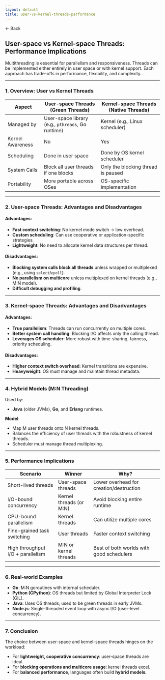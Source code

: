 ```yaml
---
layout: default
title: user-vs-kernel-threads-performance
---
```


<a href="https://anish7600.github.io/technical-writeups" style="text-decoration: none;">← Back</a>


## **User-space vs Kernel-space Threads: Performance Implications**

Multithreading is essential for parallelism and responsiveness. Threads can be implemented either entirely in user space or with kernel support. Each approach has trade-offs in performance, flexibility, and complexity.

---

###  1. **Overview: User vs Kernel Threads**

| Aspect           | User-space Threads (Green Threads)                | Kernel-space Threads (Native Threads) |
| ---------------- | ------------------------------------------------- | ------------------------------------- |
| Managed by       | User-space library (e.g., `pthreads`, Go runtime) | Kernel (e.g., Linux scheduler)        |
| Kernel Awareness | No                                                | Yes                                   |
| Scheduling       | Done in user space                                | Done by OS kernel scheduler           |
| System Calls     | Block all user threads if one blocks              | Only the blocking thread is paused    |
| Portability      | More portable across OSes                         | OS-specific implementation            |

---

###  2. **User-space Threads: Advantages and Disadvantages**

####  Advantages:

* **Fast context switching**: No kernel mode switch → low overhead.
* **Custom scheduling**: Can use cooperative or application-specific strategies.
* **Lightweight**: No need to allocate kernel data structures per thread.

####  Disadvantages:

* **Blocking system calls block all threads** unless wrapped or multiplexed (e.g., using `select`/`epoll`).
* **No parallelism on multicore** unless multiplexed on kernel threads (e.g., M\:N model).
* **Difficult debugging and profiling**.

---

###  3. **Kernel-space Threads: Advantages and Disadvantages**

####  Advantages:

* **True parallelism**: Threads can run concurrently on multiple cores.
* **Better system call handling**: Blocking I/O affects only the calling thread.
* **Leverages OS scheduler**: More robust with time-sharing, fairness, priority scheduling.

####  Disadvantages:

* **Higher context switch overhead**: Kernel transitions are expensive.
* **Heavyweight**: OS must manage and maintain thread metadata.

---

###  4. **Hybrid Models (M\:N Threading)**

Used by:

* **Java** (older JVMs), **Go**, and **Erlang** runtimes.

**Model**:

* Map M user threads onto N kernel threads.
* Balances the efficiency of user threads with the robustness of kernel threads.
* Scheduler must manage thread multiplexing.

---

###  5. **Performance Implications**

| Scenario                          | Winner                   | Why?                                     |
| --------------------------------- | ------------------------ | ---------------------------------------- |
| Short-lived threads               | User-space threads       | Lower overhead for creation/destruction  |
| I/O-bound concurrency             | Kernel threads (or M\:N) | Avoid blocking entire runtime            |
| CPU-bound parallelism             | Kernel threads           | Can utilize multiple cores               |
| Fine-grained task switching       | User threads             | Faster context switching                 |
| High throughput I/O + parallelism | M\:N or kernel threads   | Best of both worlds with good schedulers |

---

###  6. **Real-world Examples**

* **Go**: M\:N goroutines with internal scheduler.
* **Python (CPython)**: OS threads but limited by Global Interpreter Lock (GIL).
* **Java**: Uses OS threads; used to be green threads in early JVMs.
* **Node.js**: Single-threaded event loop with async I/O (user-level concurrency).

---

###  7. **Conclusion**

The choice between user-space and kernel-space threads hinges on the workload:

* For **lightweight, cooperative concurrency**: user-space threads are ideal.
* For **blocking operations and multicore usage**: kernel threads excel.
* For **balanced performance**, languages often build **hybrid models**.
